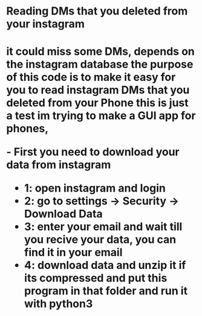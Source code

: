 
<h1>Reading DMs that you deleted from your instagram<h1>
it could miss some DMs, depends on the instagram database
<b>the purpose of this code is to make it easy for you to read instagram DMs that you deleted from your Phone<b>
this is just a test
im trying to make a GUI app for phones,

<b> - First you need to download your data from instagram <b>
- 1: open instagram and login
- 2: go to settings -> Security -> Download Data
- 3: enter your email and wait till you recive your data, you can find it in your email
- 4: download data and unzip it if its compressed and put this program in that folder and run it with python3
